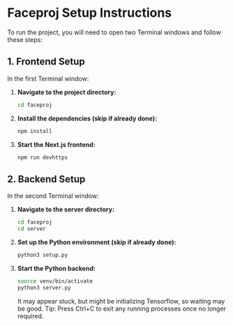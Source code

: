 # Faceproj Setup Instructions

To run the project, you will need to open two Terminal windows and follow these steps:

## 1. Frontend Setup

In the first Terminal window:

1. **Navigate to the project directory:**
    ```bash
    cd faceproj
    ```

2. **Install the dependencies (skip if already done):**
    ```bash
    npm install
    ```

3. **Start the Next.js frontend:**
    ```bash
    npm run devhttps
    ```

## 2. Backend Setup

In the second Terminal window:

1. **Navigate to the server directory:**
    ```bash
    cd faceproj
    cd server
    ```

2. **Set up the Python environment (skip if already done):**
    ```bash
    python3 setup.py
    ```

3. **Start the Python backend:**
    ```bash
    source venv/bin/activate
    python3 server.py
    ```

    It may appear stuck, but might be initializing Tensorflow, so waiting may be good.
    Tip: Press Ctrl+C to exit any running processes once no longer required.